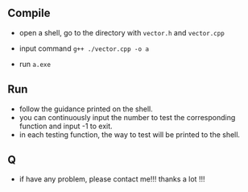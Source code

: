 ## Compile

+ open a shell, go to the directory with `vector.h` and `vector.cpp`

+ input command ` g++ ./vector.cpp -o a ` 
+ run ` a.exe `



## Run

+ follow the guidance printed on the shell.
+ you can continuously input the number to test the corresponding function and input -1 to exit.
+ in each testing function, the way to test will be printed to the shell.



## Q

+ if have any problem, please contact me!!! thanks a lot !!!
